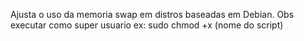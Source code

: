 Ajusta o uso da memoria swap em distros baseadas em Debian.
Obs executar como super usuario
ex:
  sudo chmod +x (nome do script)
